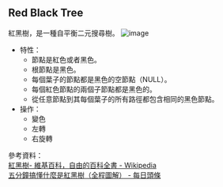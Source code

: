 ## Red Black Tree
紅黑樹，是一種自平衡二元搜尋樹。
![image](https://upload.wikimedia.org/wikipedia/commons/thumb/6/66/Red-black_tree_example.svg/675px-Red-black_tree_example.svg.png)
* 特性：
  * 節點是紅色或者黑色。
  * 根節點是黑色。
  * 每個葉子的節點都是黑色的空節點（NULL）。
  * 每個紅色節點的兩個子節點都是黑色的。
  * 從任意節點到其每個葉子的所有路徑都包含相同的黑色節點。
* 操作：
  * 變色
  * 左轉
  * 右旋轉

參考資料：    
[紅黑樹- 維基百科，自由的百科全書 - Wikipedia](https://zh.wikipedia.org/wiki/%E7%BA%A2%E9%BB%91%E6%A0%91)    
[五分鐘搞懂什麼是紅黑樹（全程圖解） - 每日頭條](https://kknews.cc/zh-tw/news/ggpo4by.html)
